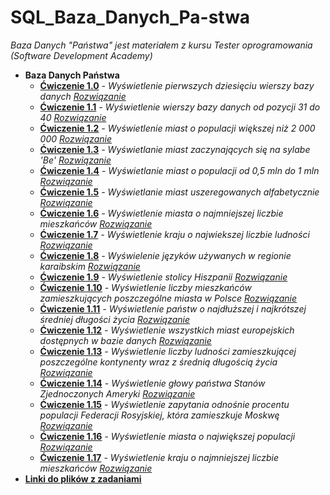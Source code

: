# SQL_Baza_Danych_Pa-stwa

_Baza Danych "Państwa" jest materiałem z kursu Tester oprogramowania (Software Development Academy)_ 

* **Baza Danych Państwa**
  * **[Ćwiczenie 1.0](https://drive.google.com/file/d/1B7aXlpyqd9E6DwMcK-lA1FOtfqA5c1rX/view?usp=sharing)** _- Wyświetlenie pierwszych dziesięciu wierszy bazy danych_ _[Rozwiązanie](https://drive.google.com/file/d/1r-v-SCotzEv3vfp4F4XeW1d3_eARAudu/view?usp=sharing)_
  * **[Ćwiczenie 1.1](https://drive.google.com/file/d/1zRbMeirIH6eyQxL8PcXvbSTwojNMaYFy/view?usp=sharing)** _- Wyświetlenie wierszy bazy danych od pozycji 31  do 40_ _[Rozwiązanie](https://drive.google.com/file/d/1jpMju8FsTzIU9cEsnuSL_SHeiyZO04X4/view?usp=sharing)_
  * **[Ćwiczenie 1.2](https://drive.google.com/file/d/1RN0I7ZR2ATgQDCZ6Z8HDsOuvSLa_ZUri/view?usp=sharing)** _- Wyświetlenie miast o populacji większej niż 2 000 000_ _[Rozwiązanie](https://drive.google.com/file/d/1yYMrGxfEllOPeN8W5v3TIbBYbaxY7PBe/view?usp=sharing)_
  * **[Ćwiczenie 1.3](https://drive.google.com/file/d/1gClSb6T4s2yoSGlUm1lcMT9Uh0vC_cfb/view?usp=sharing)** _- Wyświetlanie miast zaczynających się na sylabe 'Be'_ _[Rozwiązanie](https://drive.google.com/file/d/1h7fuoPSEZTng5e6uHcKah1gL7yQvD9px/view?usp=sharing)_
  * **[Ćwiczenie 1.4](https://drive.google.com/file/d/13Y0LonaavITzhgVYWKUNty55pHm005iz/view?usp=sharing)** _- Wyświetlanie miast o populacji od 0,5 mln do 1 mln_ _[Rozwiązanie](https://drive.google.com/file/d/1VQwmYcfoeXK98pKPkGidIjvTVO7o9ldV/view?usp=sharing)_
  * **[Ćwiczenie 1.5](https://drive.google.com/file/d/1GDmxDxdDQ86pPa79rt0kFkYhBcshH6Ol/view?usp=sharing)** _- Wyświetlanie miast uszeregowanych alfabetycznie_ _[Rozwiązanie](https://drive.google.com/file/d/1Y4WrSb2IroUQZIkjrrM_Wmos-44nIFBc/view?usp=sharing)_
  * **[Ćwiczenie 1.6](https://drive.google.com/file/d/1u6swIl0bs5wTdbiH5TqWOOgH7HwsXeOV/view?usp=sharing)** _- Wyświetlenie miasta o najmniejszej liczbie mieszkańców_ _[Rozwiązanie](https://drive.google.com/file/d/15jRpvd6ly5IDh63sfdUPUx8dtnJTis-d/view?usp=sharing)_ 
  * **[Ćwiczenie 1.7](https://drive.google.com/file/d/1aukQ2D7zFunNnai24WlgG3tRXTKnUmVu/view?usp=sharing)** _- Wyświetlenie kraju o najwiekszej liczbie ludności_ _[Rozwiązanie](https://drive.google.com/file/d/1ruTPvZ2qYH2m0EgMvblKsopbM6NucDzN/view?usp=sharing)_
  * **[Ćwiczenie 1.8](https://drive.google.com/file/d/1WNTPozH2Ub764Pa--fThGiQV_cnb7fQj/view?usp=sharing)** _- Wyświelenie języków używanych w regionie karaibskim_ _[Rozwiązanie](https://drive.google.com/file/d/1DKTNiT_BXHmMh1uVjFUzIVK3UFLJYW-K/view?usp=sharing)_
  * **[Ćwiczenie 1.9](https://drive.google.com/file/d/1ciyjQFjxdaPm6lB2Lt7_Gsco-9GvE7EF/view?usp=sharing)** _- Wyświetlenie stolicy Hiszpanii_ _[Rozwiązanie](https://drive.google.com/file/d/1uYzK0MR72Ntjez2HUvlFV2QGOsvn41uR/view?usp=sharing)_ 
  * **[Ćwiczenie 1.10](https://drive.google.com/file/d/1yGGLPBhzDzFCeoUEOknRDJbS6jnD4vYJ/view?usp=sharing)** _- Wyświetlenie liczby mieszkańców zamieszkujących poszczególne miasta w Polsce_ _[Rozwiązanie](https://drive.google.com/file/d/1ZzSBD58IFvunG3e9j9LpNsDxYFq1j8OH/view?usp=sharing)_
  * **[Ćwiczenie 1.11](https://drive.google.com/file/d/1EU8bRaL1iXFUNo6X8Fbi1EBeOKcwuPw1/view?usp=sharing)** _- Wyświetlenie państw o najdłuższej i najkrótszej średniej długości życia_ _[Rozwiązanie](https://drive.google.com/file/d/1cZ0cTcpmBlIgXjVeQjVlbVOFchMZJE3_/view?usp=sharing)_
  * **[Ćwiczenie 1.12](https://drive.google.com/file/d/1mGuxNwxbLMIyWOl2ikQHn2-2myv4OjuZ/view?usp=sharing)** _- Wyświetlenie wszystkich miast europejskich dostępnych w bazie danych_ _[Rozwiązanie](https://drive.google.com/file/d/1KZJW-w7IQCpiXdPhHphNGa2OXTkac1lc/view?usp=sharing)_
  * **[Ćwiczenie 1.13](https://drive.google.com/file/d/1nPytP0L085FK9iG0K9G_i8W8S_cSXqqI/view?usp=sharing)** _- Wyświetlenie liczby ludności zamieszkującej poszczególne kontynenty wraz z średnią długością życia_ _[Rozwiązanie](https://drive.google.com/file/d/1IdadNn2hTowIg7fQmSAAQjH0J31gDGhd/view?usp=sharing)_ 
  * **[Ćwiczenie 1.14](https://drive.google.com/file/d/1Gvy8rjjOUWRVQeYIQv0vLyRMVgR_mHJo/view?usp=sharing)** _- Wyświetlenie głowy państwa Stanów Zjednoczonych Ameryki_ _[Rozwiązanie](https://drive.google.com/file/d/1hDi-r2IP4RFmM39f78dmjs-DA8tVlUkX/view?usp=sharing)_
  * **[Ćwiczenie 1.15](https://drive.google.com/file/d/1M8IShXN0l3CpSs6z9zlIcHhOFNdqcdQy/view?usp=sharing)** _- Wyświetlenie zapytania odnośnie procentu populacji Federacji Rosyjskiej, która zamieszkuje Moskwę_ _[Rozwiązanie](https://drive.google.com/file/d/1beRzYpN-dbQh5eNEW-1fLgYuv9-US7Jy/view?usp=sharing)_
  * **[Ćwiczenie 1.16](https://drive.google.com/file/d/1vsmCHpz1jWI-9aTxQxzR33AjBJfUr7CJ/view?usp=sharing)** _- Wyświetlenie miasta o największej populacji_ _[Rozwiązanie](https://drive.google.com/file/d/1AEehC8JSwAcpJEMdJ3R0YeCmPPGGpIjX/view?usp=sharing)_
  * **[Ćwiczenie 1.17](https://drive.google.com/file/d/1iT0hbfioizZcV2wOPGil-XY4w2IRLVMr/view?usp=sharing)** _- Wyświetlenie kraju o najmniejszej liczbie mieszkańców_ _[Rozwiązanie](https://drive.google.com/file/d/1FQfZ5Utyj7KCEmsKiotGR10t0padZEJ1/view?usp=sharing)_
* **[Linki do plików z zadaniami](https://github.com/Raf100cmd/KursGit/tree/master/Baza%20danych%20SQL/Baza%20Danych%20Pa%C5%84stwa)**
